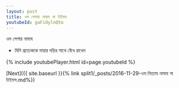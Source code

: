 ```yaml
---
layout: post
title: ওম পেশায় নামায গা টাইমস
youtubeId: gaFiOylnQto
---
```

 
 
 ওম পেশায় নামায  
 
 -  যিনি প্রত্যেককে মায়ার দড়ির সাথে বেঁধে রাখেন 
 
  
 
  
 
 
 
 
 
 


{% include youtubePlayer.html id=page.youtubeId %}
 
[Next]({{ site.baseurl }}{% link  split1/_posts/2016-11-29-ওম নিত্যায নামায গা টাইমস.md%})
 
